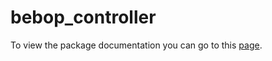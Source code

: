 # bebop_controller

To view the package documentation you can go to this <a href="https://francisco8382.github.io/bebop_controller/">page</a>.
